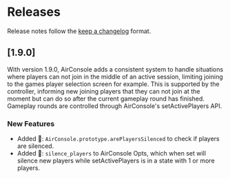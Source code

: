 <!--
AirConsole
@copyright 2023 by N-Dream AG, Switzerland. All rights reserved.
-->
<!-- markdownlint-disable MD024 -->

# Releases

Release notes follow the [keep a changelog](https://keepachangelog.com/en/1.0.0/) format.

## [1.9.0]

With version 1.9.0, AirConsole adds a consistent system to handle situations where players can not join in the middle of
an active session, limiting joining to the games player selection screen for example.
This is supported by the controller, informing new joining players that they can not join at the moment but can do so
after the current gameplay round has finished.
Gameplay rounds are controlled through AirConsole's setActivePlayers API.

### New Features 

- Added :gift_heart:: `AirConsole.prototype.arePlayersSilenced` to check if players are silenced.
- Added :gift_heart:: `silence_players` to AirConsole Opts, which when set will silence new players while
  setActivePlayers is in a state with 1 or more players.
